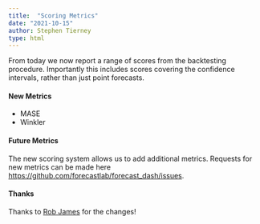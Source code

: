 ```yaml
---
title:  "Scoring Metrics"
date: "2021-10-15"
author: Stephen Tierney
type: html
---
```


<p>
From today we now report a range of scores from the backtesting procedure.
Importantly this includes scores covering the confidence intervals, rather than
just point forecasts.
</p>

<h4>New Metrics</h4>

<ul>
<li>MASE</li>
<li>Winkler</li>
</ul>

<h4>Future Metrics</h4>

<p>
The new scoring system allows us to add additional metrics. Requests for new metrics can be made here <a href="https://github.com/forecastlab/forecast_dash/issues">https://github.com/forecastlab/forecast_dash/issues</a>.
</p>

<h4>Thanks</h4>

<p>
Thanks to <a href="https://github.com/rjames6023">Rob James</a> for the changes!
</p>
